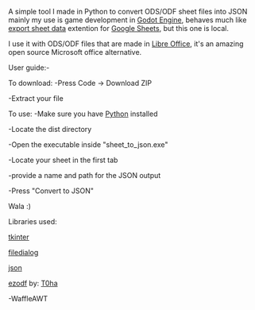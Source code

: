 A simple tool I made in Python to convert ODS/ODF sheet files into JSON mainly my use is game development in [Godot Engine](https://godotengine.org), behaves much like [export sheet data](https://workspace.google.com/u/0/marketplace/app/export_sheet_data/903838927001) extention for [Google Sheets](https://docs.google.com), but this one is local.

I use it with ODS/ODF files that are made in [Libre Office](https://www.libreoffice.org), it's an amazing open source Microsoft office alternative.

User guide:-

To download:
-Press Code -> Download ZIP

-Extract your file

To use:
-Make sure you have [Python](https://www.python.org/downloads/) installed

-Locate the dist directory

-Open the executable inside "sheet_to_json.exe"

-Locate your sheet in the first tab

-provide a name and path for the JSON output

-Press "Convert to JSON"

Wala :)

Libraries used:

[tkinter](https://docs.python.org/3/library/tkinter.html)

[filedialog](https://docs.python.org/3/library/dialog.html)

[json](https://docs.python.org/3/library/json.html)

[ezodf](https://github.com/T0ha/ezodf) by: [T0ha](https://github.com/T0ha)

-WaffleAWT